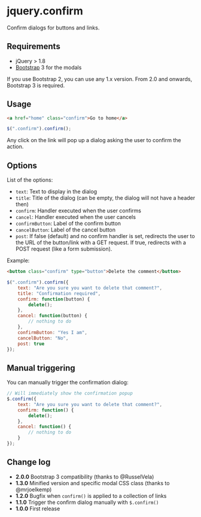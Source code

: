 # jquery.confirm

Confirm dialogs for buttons and links.

## Requirements

- jQuery > 1.8
- [Bootstrap](http://twitter.github.com/bootstrap/) 3 for the modals

If you use Bootstrap 2, you can use any 1.x version. From 2.0 and onwards, Bootstrap 3 is required.

## Usage

```html
<a href="home" class="confirm">Go to home</a>
```

```javascript
$(".confirm").confirm();
```

Any click on the link will pop up a dialog asking the user to confirm the action.

## Options

List of the options:

* `text`: Text to display in the dialog
* `title`: Title of the dialog (can be empty, the dialog will not have a header then)
* `confirm`: Handler executed when the user confirms
* `cancel`: Handler executed when the user cancels
* `confirmButton`: Label of the confirm button
* `cancelButton`: Label of the cancel button
* `post`: If false (default) and no confirm handler is set, redirects the user to the URL of the button/link with a GET request. If true, redirects with a POST request (like a form submission).

Example:

```html
<button class="confirm" type="button">Delete the comment</button>
```

```javascript
$(".confirm").confirm({
    text: "Are you sure you want to delete that comment?",
    title: "Confirmation required",
    confirm: function(button) {
        delete();
    },
    cancel: function(button) {
        // nothing to do
    },
    confirmButton: "Yes I am",
    cancelButton: "No",
    post: true
});
```

## Manual triggering

You can manually trigger the confirmation dialog:

```javascript
// Will immediately show the confirmation popup
$.confirm({
    text: "Are you sure you want to delete that comment?",
    confirm: function() {
        delete();
    },
    cancel: function() {
        // nothing to do
    }
});
```

## Change log

* **2.0.0** Bootstrap 3 compatibility (thanks to @RusselVela)
* **1.3.0** Minified version and specific modal CSS class (thanks to @mrjoelkemp)
* **1.2.0** Bugfix when `confirm()` is applied to a collection of links
* **1.1.0** Trigger the confirm dialog manually with `$.confirm()`
* **1.0.0** First release
